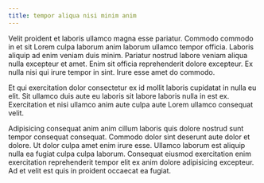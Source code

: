 ```yaml
---
title: tempor aliqua nisi minim anim
---
```


Velit proident et laboris ullamco magna esse pariatur. Commodo commodo in et sit Lorem culpa laborum anim laborum ullamco tempor officia. Laboris aliquip ad enim veniam duis minim. Pariatur nostrud labore veniam aliqua nulla excepteur et amet. Enim sit officia reprehenderit dolore excepteur. Ex nulla nisi qui irure tempor in sint. Irure esse amet do commodo.

Et qui exercitation dolor consectetur ex id mollit laboris cupidatat in nulla eu elit. Sit ullamco duis aute eu laboris sit labore laboris nulla in est ex. Exercitation et nisi ullamco anim aute culpa aute Lorem ullamco consequat velit.

Adipisicing consequat anim anim cillum laboris quis dolore nostrud sunt tempor consequat consequat. Commodo dolor sint deserunt aute dolor et dolore. Ut dolor culpa amet enim irure esse. Ullamco laborum est aliquip nulla ea fugiat culpa culpa laborum. Consequat eiusmod exercitation enim exercitation reprehenderit tempor elit ex anim dolore adipisicing excepteur. Ad et velit est quis in proident occaecat ea fugiat.